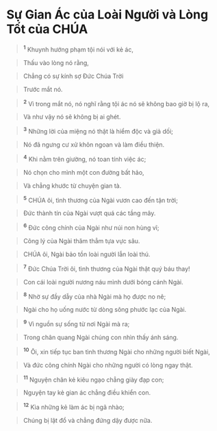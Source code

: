 

# Sự Gian Ác của Loài Người và Lòng Tốt của CHÚA

> <sup><b>1</b></sup> Khuynh hướng phạm tội nói với kẻ ác,
>


> Thấu vào lòng nó rằng,
>


> Chẳng có sự kính sợ Đức Chúa Trời
>


> Trước mắt nó.
>


> <sup><b>2</b></sup> Vì trong mắt nó, nó nghĩ rằng tội ác nó sẽ không bao giờ bị lộ ra,
>


> Và như vậy nó sẽ không bị ai ghét.
>


> <sup><b>3</b></sup> Những lời của miệng nó thật là hiểm độc và giả dối;
>


> Nó đã ngưng cư xử khôn ngoan và làm điều thiện.
>


> <sup><b>4</b></sup> Khi nằm trên giường, nó toan tính việc ác;
>


> Nó chọn cho mình một con đường bất hảo,
>


> Và chẳng khước từ chuyện gian tà.
>


> <sup><b>5</b></sup> CHÚA ôi, tình thương của Ngài vươn cao đến tận trời;
>


> Đức thành tín của Ngài vượt quá các tầng mây.
>


> <sup><b>6</b></sup> Đức công chính của Ngài như núi non hùng vĩ;
>


> Công lý của Ngài thăm thẳm tựa vực sâu.
>


> CHÚA ôi, Ngài bảo tồn loài người lẫn loài thú.
>


> <sup><b>7</b></sup> Đức Chúa Trời ôi, tình thương của Ngài thật quý báu thay!
>


> Con cái loài người nương náu mình dưới bóng cánh Ngài.
>


> <sup><b>8</b></sup> Nhờ sự đầy dẫy của nhà Ngài mà họ được no nê;
>


> Ngài cho họ uống nước từ dòng sông phước lạc của Ngài.
>


> <sup><b>9</b></sup> Vì nguồn sự sống từ nơi Ngài mà ra;
>


> Trong chân quang Ngài chúng con nhìn thấy ánh sáng.
>


> <sup><b>10</b></sup> Ôi, xin tiếp tục ban tình thương Ngài cho những người biết Ngài,
>


> Và đức công chính Ngài cho những người có lòng ngay thật.
>


> <sup><b>11</b></sup> Nguyện chân kẻ kiêu ngạo chẳng giày đạp con;
>


> Nguyện tay kẻ gian ác chẳng điều khiển con.
>


> <sup><b>12</b></sup> Kìa những kẻ làm ác bị ngã nhào;
>


> Chúng bị lật đổ và chẳng đứng dậy được nữa.
>

